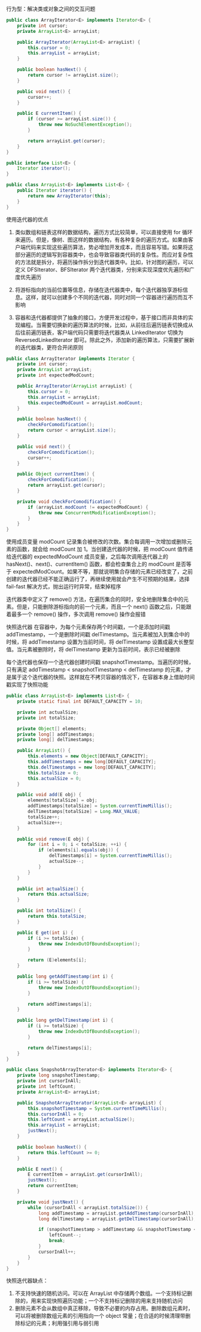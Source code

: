 行为型：解决类或对象之间的交互问题


```java
public class ArrayIterator<E> implements Iterator<E> {
    private int cursor;
    private ArrayList<E> arrayList;

    public ArrayIterator(ArrayList<E> arrayList) {
        this.cursor = 0;
        this.arrayList = arrayList;
    }

    public boolean hasNext() {
        return cursor != arrayList.size();
    }

    public void next() {
        cursor++;
    }

    public E currentItem() {
        if (cursor >= arrayList.size()) {
            throw new NoSuchElementException();
        }

        return arrayList.get(cursor);
    }
}
```
```java
public interface List<E> {
    Iterator iterator();
}

public class ArrayList<E> implements List<E> {
    public Iterator iterator() {
        return new ArrayIterator(this);
    }
}
```

使用迭代器的优点
1. 类似数组和链表这样的数据结构，遍历方式比较简单，可以直接使用 for 循环来遍历。但是，像树、图这样的数据结构，有各种复杂的遍历方式。如果由客户端代码来实现这些遍历算法，势必增加开发成本，而且容易写错。如果将这部分遍历的逻辑写到容器类中，也会导致容器类代码的复杂性。而应对复杂性的方法就是拆分，将遍历操作拆分到迭代器类中。比如，针对图的遍历，可以定义 DFSIterator、BFSIterator 两个迭代器类，分别来实现深度优先遍历和广度优先遍历

2. 将游标指向的当前位置等信息，存储在迭代器类中，每个迭代器独享游标信息。这样，就可以创建多个不同的迭代器，同时对同一个容器进行遍历而互不影响

3. 容器和迭代器都提供了抽象的接口，方便开发过程中，基于接口而非具体的实现编程。当需要切换新的遍历算法的时候，比如，从前往后遍历链表切换成从后往前遍历链表，客户端代码只需要将迭代器类从 LinkedIterator 切换为 ReversedLinkedIterator 即可。除此之外，添加新的遍历算法，只需要扩展新的迭代器类，更符合开闭原则


```java
public class ArrayIterator implements Iterator {
    private int cursor;
    private ArrayList arrayList;
    private int expectedModCount;

    public ArrayIterator(ArrayList arrayList) {
        this.cursor = 0;
        this.arrayList = arrayList;
        this.expectedModCount = arrayList.modCount;
    }

    public boolean hasNext() {
        checkForComodification();
        return cursor < arrayList.size();
    }

    public void next() {
        checkForComodification();
        cursor++;
    }

    public Object currentItem() {
        checkForComodification();
        return arrayList.get(cursor);
    }

    private void checkForComodification() {
        if (arrayList.modCount != expectedModCount) {
            throw new ConcurrentModificationException();
        }
    }
}
```

使用成员变量 modCount 记录集合被修改的次数。集合每调用一次增加或删除元素的函数，就会给 modCount 加 1。当创建迭代器的时候，把 modCount 值传递给迭代器的 expectedModCount 成员变量，之后每次调用迭代器上的 hasNext()、next()、currentItem() 函数，都会检查集合上的 modCount 是否等于 expectedModCount。如果不等，那就说明集合存储的元素已经改变了，之前创建的迭代器已经不能正确运行了，再继续使用就会产生不可预期的结果，选择 fail-fast 解决方式，抛出运行时异常，结束掉程序


迭代器类中定义了 remove() 方法，在遍历集合的同时，安全地删除集合中的元素。但是，只能删除游标指向的前一个元素，而且一个 next() 函数之后，只能跟着最多一个 remove() 操作，多次调用 remove() 操作会报错


快照迭代器
在容器中，为每个元素保存两个时间戳，一个是添加时间戳 addTimestamp，一个是删除时间戳 delTimestamp。当元素被加入到集合中的时候，将 addTimestamp 设置为当前时间，将 delTimestamp 设置成最大长整型值。当元素被删除时，将 delTimestamp 更新为当前时间，表示已经被删除

每个迭代器也保存一个迭代器创建时间戳 snapshotTimestamp。当遍历的时候，只有满足 addTimestamp < snapshotTimestamp < delTimestamp 的元素，才是属于这个迭代器的快照。这样就在不拷贝容器的情况下，在容器本身上借助时间戳实现了快照功能

```java
public class ArrayList<E> implements List<E> {
    private static final int DEFAULT_CAPACITY = 10;

    private int actualSize;
    private int totalSize;

    private Object[] elements;
    private long[] addTimestamps;
    private long[] delTimestamps;

    public ArrayList() {
        this.elements = new Object[DEFAULT_CAPACITY];
        this.addTimestamps = new long[DEFAULT_CAPACITY];
        this.delTimestamps = new long[DEFAULT_CAPACITY];
        this.totalSize = 0;
        this.actualSize = 0;
    }

    public void add(E obj) {
        elements[totalSize] = obj;
        addTimestamps[totalSize] = System.currentTimeMillis();
        delTimestamps[totalSize] = Long.MAX_VALUE;
        totalSize++;
        actualSize++;
    }

    public void remove(E obj) {
        for (int i = 0; i < totalSize; ++i) {
            if (elements[i].equals(obj)) {
                delTimestamps[i] = System.currentTimeMillis();
                actualSize--;
            }
        }
    }

    public int actualSize() {
        return this.actualSize;
    }

    public int totalSize() {
        return this.totalSize;
    }

    public E get(int i) {
        if (i >= totalSize) {
            throw new IndexOutOfBoundsException();
        }

        return (E)elements[i];
    }

    public long getAddTimestamp(int i) {
        if (i >= totalSize) {
            throw new IndexOutOfBoundsException();
        }

        return addTimestamps[i];
    }

    public long getDelTimestamp(int i) {
        if (i >= totalSize) {
            throw new IndexOutOfBoundsException();
        }

        return delTimestamps[i];
    }
}
```

```java
public class SnapshotArrayIterator<E> implements Iterator<E> {
    private long snapshotTimestamp;
    private int cursorInAll;
    private int leftCount;
    private ArrayList<E> arrayList;

    public SnapshotArrayIterator(ArrayList<E> arrayList) {
        this.snapshotTimestamp = System.currentTimeMillis();
        this.cursorInAll = 0;
        this.leftCount = arrayList.actualSize();
        this.arrayList = arrayList;
        justNext();
    }

    public boolean hasNext() {
        return this.leftCount >= 0;
    }

    public E next() {
        E currentItem = arrayList.get(cursorInAll);
        justNext();
        return currentItem;
    }

    private void justNext() {
        while (cursorInAll < arrayList.totalSize()) {
            long addTimestamp = arrayList.getAddTimestamp(cursorInAll);
            long delTimestamp = arrayList.getDelTimestamp(cursorInAll);

            if (snapshotTimestamp > addTimestamp && snapshotTimestamp < delTimestamp) {
                leftCount--;
                break;
            }
            cursorInAll++;
        }
    }
}
```

快照迭代器缺点：
1. 不支持快速的随机访问。可以在 ArrayList 中存储两个数组。一个支持标记删除的，用来实现快照遍历功能；一个不支持标记删除的用来支持随机访问
2. 删除元素不会从数组中真正移除，导致不必要的内存占用。删除数组元素时，可以将被删除数组元素的引用指向一个 object 常量；在合适的时候清理带删除标记的元素；利用强引用与弱引用

